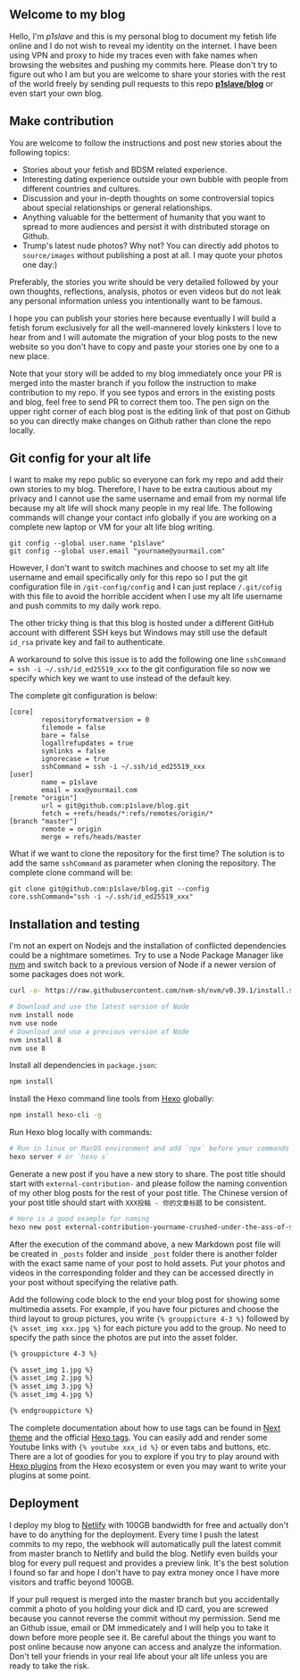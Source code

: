## Welcome to my blog
Hello, I'm *p1slave* and this is my personal blog to document my fetish life online and I do not wish to reveal my identity on the internet. I have been using VPN and proxy to hide my traces even with fake names when browsing the websites and pushing my commits here. Please don't try to figure out who I am but you are welcome to share your stories with the rest of the world freely by sending pull requests to this repo [**p1slave/blog**](https://github.com/p1slave/blog) or even start your own blog. 


## Make contribution
You are welcome to follow the instructions and post new stories about the following topics:

* Stories about your fetish and BDSM related experience. 
* Interesting dating experience outside your own bubble with people from different countries and cultures.
* Discussion and your in-depth thoughts on some controversial topics about special relationships or general relationships.
* Anything valuable for the betterment of humanity that you want to spread to more audiences and persist it with distributed storage on Github. 
* Trump's latest nude photos? Why not? You can directly add photos to `source/images` without publishing a post at all. I may quote your photos one day:)

Preferably, the stories you write should be very detailed followed by your own thoughts, reflections, analysis, photos or even videos but do not leak any personal information unless you intentionally want to be famous. 

I hope you can publish your stories here because eventually I will build a fetish forum exclusively for all the well-mannered lovely kinksters I love to hear from and I will automate the migration of your blog posts to the new website so you don't have to copy and paste your stories one by one to a new place. 

Note that your story will be added to my blog immediately once your PR is merged into the master branch if you follow the instruction to make contribution to my repo. If you see typos and errors in the existing posts and blog, feel free to send PR to correct them too. The pen sign on the upper right corner of each blog post is the editing link of that post on Github so you can directly make changes on Github rather than clone the repo locally. 


## Git config for your alt life
 I want to make my repo public so everyone can fork my repo and add their own stories to my blog. Therefore, I have to be extra cautious about my privacy and I cannot use the same username and email from my normal life because my alt life will shock many people in my real life. The following commands will change your contact info globally if you are working on a complete new laptop or VM for your alt life blog writing.
```
git config --global user.name "p1slave"
git config --global user.email "yourname@yourmail.com"
```

However, I don't want to switch machines and choose to set my alt life username and email specifically only for this repo so I put the git configuration file in `/git-config/config` and I can just replace `/.git/cofig` with this file to avoid the horrible accident when I use my alt life username and push commits to my daily work repo. 

The other tricky thing is that this blog is hosted under a different GitHub account with different SSH keys but Windows may still use the default `id_rsa` private key and fail to authenticate.

A workaround to solve this issue is to add the following one line `sshCommand = ssh -i ~/.ssh/id_ed25519_xxx` to the git configuration file so now we specify which key we want to use instead of the default key.

The complete git configuration is below:
```
[core]
        repositoryformatversion = 0
        filemode = false
        bare = false
        logallrefupdates = true
        symlinks = false
        ignorecase = true
        sshCommand = ssh -i ~/.ssh/id_ed25519_xxx
[user]
        name = p1slave
        email = xxx@yourmail.com
[remote "origin"]
        url = git@github.com:p1slave/blog.git
        fetch = +refs/heads/*:refs/remotes/origin/*
[branch "master"]
        remote = origin
        merge = refs/heads/master
```

What if we want to clone the repository for the first time? The solution is to add the same `sshCommand` as parameter when cloning the repository. The complete clone command will be:
```
git clone git@github.com:p1slave/blog.git --config core.sshCommand="ssh -i ~/.ssh/id_ed25519_xxx"
```

## Installation and testing
I'm not an expert on Nodejs and the installation of conflicted dependencies could be a nightmare sometimes. Try to use a Node Package Manager like [nvm](https://github.com/nvm-sh/nvm) and switch back to a previous version of Node if a newer version of some packages does not work.

```bash
curl -o- https://raw.githubusercontent.com/nvm-sh/nvm/v0.39.1/install.sh | bash

# Download and use the latest version of Node
nvm install node
nvm use node
# Download and use a previous version of Node
nvm install 8
nvm use 8
```

Install all dependencies in `package.json`:
```bash
npm install
```

Install the Hexo command line tools from [Hexo](https://hexo.io) globally:
```bash
npm install hexo-cli -g
```

Run Hexo blog locally with commands:
```bash
# Run in linux or MacOS environment and add `npx` before your commands in Windows
hexo server # or `hexo s`
```

Generate a new post if you have a new story to share. The post title should start with `external-contribution-` and please follow the naming convention of my other blog posts for the rest of your post title. The Chinese version of your post title should start with `XXX投稿 - 你的文章标题` to be consistent. 

```bash
# Here is a good example for naming
hexo new post external-contribution-yourname-crushed-under-the-ass-of-some-goddesses 
```

After the execution of the command above, a new Markdown post file will be created in `_posts` folder and inside `_post` folder there is another folder with the exact same name of your post to hold assets. Put your photos and videos in the corresponding folder and they can be accessed directly in your post without specifying the relative path.

Add the following code block to the end your blog post for showing some multimedia assets. For example, if you have four pictures and choose the third layout to group pictures, you write `{% grouppicture 4-3 %}` followed by `{% asset_img xxx.jpg %}` for each picture you add to the group. No need to specify the path since the photos are put into the asset folder. 

```bash
{% grouppicture 4-3 %}

{% asset_img 1.jpg %}
{% asset_img 2.jpg %}
{% asset_img 3.jpg %}
{% asset_img 4.jpg %}

{% endgrouppicture %}
```

The complete documentation about how to use tags can be found in [Next theme](https://theme-next.js.org/docs/tag-plugins/group-pictures.html) and the official [Hexo tags](https://hexo.io/docs/tag-plugins). You can easily add and render some Youtube links with `{% youtube xxx_id %}` or even tabs and buttons, etc. There are a lot of goodies for you to explore if you try to play around with [Hexo plugins](https://hexo.io/plugins/) from the Hexo ecosystem or even you may want to write your plugins at some point.


## Deployment
I deploy my blog to [Netlify](www.netlify.com) with 100GB bandwidth for free and actually don't have to do anything for the deployment. Every time I push the latest commits to my repo, the webhook will automatically pull the latest commit from master branch to Netlify and build the blog. Netlify even builds your blog for every pull request and provides a preview link. It's the best solution I found so far and hope I don't have to pay extra money once I have more visitors and traffic beyond 100GB.  

If your pull request is merged into the master branch but you accidentally commit a photo of you holding your dick and ID card, you are screwed because you cannot reverse the commit without my permission. Send me an Github issue, email or DM immedicately and I will help you to take it down before more people see it. Be careful about the things you want to post online because now anyone can access and analyze the information. Don't tell your friends in your real life about your alt life unless you are ready to take the risk.
